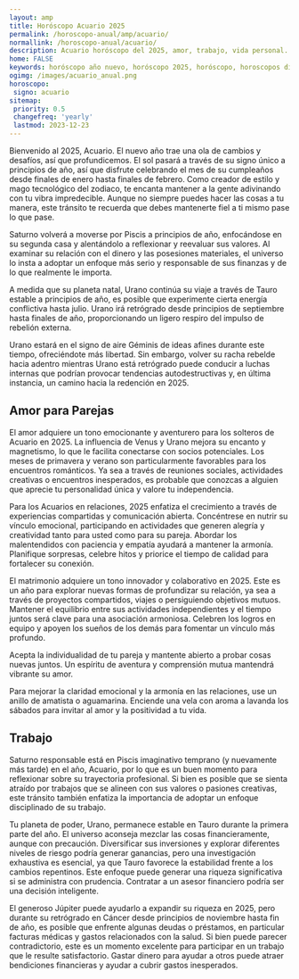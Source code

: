 ```yaml
---
layout: amp
title: Horóscopo Acuario 2025 
permalink: /horoscopo-anual/amp/acuario/
normallink: /horoscopo-anual/acuario/
description: Acuario horóscopo del 2025, amor, trabajo, vida personal. Todas las predicciones para Acuario 2025 gratis. Disfruta este año nuevo.
home: FALSE
keywords: horóscopo año nuevo, horóscopo 2025, horóscopo, horoscopos diarios gratis del dia de hoy, horóscopo diario gratis,horóscopo ano nuevo 2025, horóscopo esperanza gracia, horoscopo Acuario 2025, horoscop, horóscopos gratis, horoscopo Acuario, horoscopo Acuario 2025 gratis, Tarot, Astrologia, Zodíaco, Acuario, horoscopo gratis,tarot en femenino,videncia gratuita,horoscopos gratuitos,horóscopos, astrologia,videncia gratis
ogimg: /images/acuario_anual.png
horoscopo:
 signo: acuario
sitemap:
 priority: 0.5
 changefreq: 'yearly'
 lastmod: 2023-12-23
---
```





Bienvenido al 2025, Acuario. El nuevo año trae una ola de cambios y desafíos, así que profundicemos. El sol pasará a través de su signo único a principios de año, así que disfrute celebrando el mes de su cumpleaños desde finales de enero hasta finales de febrero. Como creador de estilo y mago tecnológico del zodiaco, te encanta mantener a la gente adivinando con tu vibra impredecible. Aunque no siempre puedes hacer las cosas a tu manera, este tránsito te recuerda que debes mantenerte fiel a ti mismo pase lo que pase.

Saturno volverá a moverse por Piscis a principios de año, enfocándose en su segunda casa y alentándolo a reflexionar y reevaluar sus valores. Al examinar su relación con el dinero y las posesiones materiales, el universo lo insta a adoptar un enfoque más serio y responsable de sus finanzas y de lo que realmente le importa.

A medida que su planeta natal, Urano continúa su viaje a través de Tauro estable a principios de año, es posible que experimente cierta energía conflictiva hasta julio. Urano irá retrógrado desde principios de septiembre hasta finales de año, proporcionando un ligero respiro del impulso de rebelión externa.

Urano estará en el signo de aire Géminis de ideas afines durante este tiempo, ofreciéndote más libertad. Sin embargo, volver su racha rebelde hacia adentro mientras Urano está retrógrado puede conducir a luchas internas que podrían provocar tendencias autodestructivas y, en última instancia, un camino hacia la redención en 2025.

## Amor para Parejas

El amor adquiere un tono emocionante y aventurero para los solteros de Acuario en 2025. La influencia de Venus y Urano mejora su encanto y magnetismo, lo que le facilita conectarse con socios potenciales. Los meses de primavera y verano son particularmente favorables para los encuentros románticos. Ya sea a través de reuniones sociales, actividades creativas o encuentros inesperados, es probable que conozcas a alguien que aprecie tu personalidad única y valore tu independencia.

Para los Acuarios en relaciones, 2025 enfatiza el crecimiento a través de experiencias compartidas y comunicación abierta. Concéntrese en nutrir su vínculo emocional, participando en actividades que generen alegría y creatividad tanto para usted como para su pareja. Abordar los malentendidos con paciencia y empatía ayudará a mantener la armonía. Planifique sorpresas, celebre hitos y priorice el tiempo de calidad para fortalecer su conexión.

El matrimonio adquiere un tono innovador y colaborativo en 2025. Este es un año para explorar nuevas formas de profundizar su relación, ya sea a través de proyectos compartidos, viajes o persiguiendo objetivos mutuos. Mantener el equilibrio entre sus actividades independientes y el tiempo juntos será clave para una asociación armoniosa. Celebren los logros en equipo y apoyen los sueños de los demás para fomentar un vínculo más profundo.

Acepta la individualidad de tu pareja y mantente abierto a probar cosas nuevas juntos. Un espíritu de aventura y comprensión mutua mantendrá vibrante su amor.

Para mejorar la claridad emocional y la armonía en las relaciones, use un anillo de amatista o aguamarina. Enciende una vela con aroma a lavanda los sábados para invitar al amor y la positividad a tu vida.

## Trabajo

Saturno responsable está en Piscis imaginativo temprano (y nuevamente más tarde) en el año, Acuario, por lo que es un buen momento para reflexionar sobre su trayectoria profesional. Si bien es posible que se sienta atraído por trabajos que se alineen con sus valores o pasiones creativas, este tránsito también enfatiza la importancia de adoptar un enfoque disciplinado de su trabajo.

Tu planeta de poder, Urano, permanece estable en Tauro durante la primera parte del año. El universo aconseja mezclar las cosas financieramente, aunque con precaución. Diversificar sus inversiones y explorar diferentes niveles de riesgo podría generar ganancias, pero una investigación exhaustiva es esencial, ya que Tauro favorece la estabilidad frente a los cambios repentinos. Este enfoque puede generar una riqueza significativa si se administra con prudencia. Contratar a un asesor financiero podría ser una decisión inteligente.

El generoso Júpiter puede ayudarlo a expandir su riqueza en 2025, pero durante su retrógrado en Cáncer desde principios de noviembre hasta fin de año, es posible que enfrente algunas deudas o préstamos, en particular facturas médicas y gastos relacionados con la salud. Si bien puede parecer contradictorio, este es un momento excelente para participar en un trabajo que le resulte satisfactorio. Gastar dinero para ayudar a otros puede atraer bendiciones financieras y ayudar a cubrir gastos inesperados.